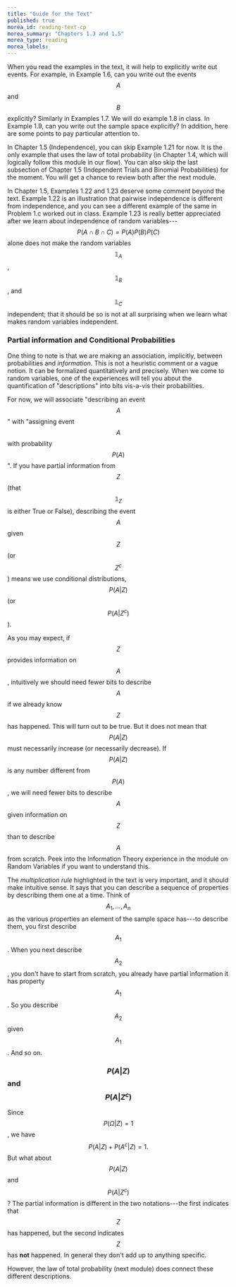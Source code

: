 ```yaml
---
title: "Guide for the Text"
published: true
morea_id: reading-text-cp
morea_summary: "Chapters 1.3 and 1.5"
morea_type: reading
morea_labels:
---
```


When you read the examples in the text, it will help to explicitly
write out events.  For example, in Example 1.6, can you write out the
events $$A$$ and $$B$$ explicitly?  Similarly in Examples 1.7. We will
do example 1.8 in class. In Example 1.9, can you write out the sample
space explicitly? In addition, here are some points to pay particular
attention to.

In Chapter 1.5 (Independence), you can skip Example 1.21 for now. It
is the only example that uses the law of total probability (in Chapter 1.4,
which will logically follow this module in our flow). You can also
skip the last subsection of Chapter 1.5 (Independent Trials and 
Binomial Probabilities) for the moment. You will get a chance to 
review both after the next module.

In Chapter 1.5, Examples 1.22 and 1.23 deserve some comment beyond the
text. Example 1.22 is an illustration that pairwise independence is
different from independence, and you can see a different example of
the same in Problem 1.c worked out in class. Example 1.23 is really
better appreciated after we learn about independence of random
variables---$$P(A\cap B\cap C) = P(A)P(B)P(C)$$ alone does not make
the random variables $${\mathbb 1}_A$$, $${\mathbb 1}_B$$, and
$${\mathbb 1}_C$$ independent; that it should be so is not at all
surprising when we learn what makes random variables independent.

### Partial information and Conditional Probabilities
One thing to note is that we are making an association, implicitly,
between probabilities and _information_. This is not a heuristic
comment or a vague notion. It can be formalized quantitatively and
precisely. When we come to random variables, one of the experiences
will tell you about the quantification of "descriptions" into bits
vis-a-vis their probabilities.

For now, we will associate "describing an event $$A$$" with "assigning
event $$A$$ with probability $$P(A)$$". If you have partial
information from $$Z$$ (that $${\mathbb 1}_Z$$ is either True or
False), describing the event $$A$$ given $$Z$$ (or $$Z^c$$)
means we use conditional distributions, $$P(A|Z)$$ (or $$P(A|Z^c)$$).

As you may expect, if $$Z$$ provides information on $$A$$, intuitively
we should need fewer bits to describe $$A$$ if we already know $$Z$$
has happened.  This will turn out to be true. But it does not mean
that $$P(A|Z)$$ must necessarily increase (or necessarily
decrease). If $$P(A|Z)$$ is any number different from $$P(A)$$, we
will need fewer bits to describe $$A$$ given information on $$Z$$ than
to describe $$A$$ from scratch. Peek into the Information Theory
experience in the module on Random Variables if you want to understand
this.

The *multiplication rule* highlighted in the text is very important, and
it should make intuitive sense.  It says that you can describe a
sequence of properties by describing them one at a time.  Think of
$$A_1,\ldots, A_n$$ as the various properties an element of the sample
space has---to describe them, you first describe $$A_1$$. When you
next describe $$A_2$$, you don't have to start from scratch, you
already have partial information it has property $$A_1$$. So you
describe $$A_2$$ given $$A_1$$. And so on.

### $$P(A|Z)$$ and $$P(A|Z^c)$$

Since $$P(\Omega|Z) = 1$$, we have $$P(A|Z)+P(A^c|Z)=1.$$ But what about
$$P(A|Z)$$ and $$P(A|Z^c)$$? The partial information 
is different in the two notations---the first indicates that $$Z$$ has
happened, but the second indicates $$Z$$ has __not__ happened. In general
they don't add up to anything specific. 

However, the law of total probability (next module) does connect these
different descriptions.
